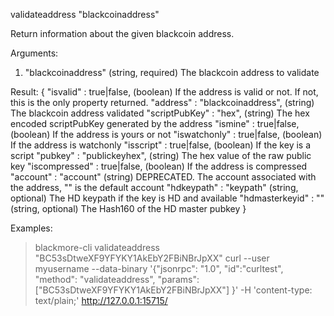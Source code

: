 validateaddress "blackcoinaddress"

Return information about the given blackcoin address.

Arguments:
1. "blackcoinaddress"     (string, required) The blackcoin address to validate

Result:
{
  "isvalid" : true|false,       (boolean) If the address is valid or not. If not, this is the only property returned.
  "address" : "blackcoinaddress", (string) The blackcoin address validated
  "scriptPubKey" : "hex",       (string) The hex encoded scriptPubKey generated by the address
  "ismine" : true|false,        (boolean) If the address is yours or not
  "iswatchonly" : true|false,   (boolean) If the address is watchonly
  "isscript" : true|false,      (boolean) If the key is a script
  "pubkey" : "publickeyhex",    (string) The hex value of the raw public key
  "iscompressed" : true|false,  (boolean) If the address is compressed
  "account" : "account"         (string) DEPRECATED. The account associated with the address, "" is the default account
  "hdkeypath" : "keypath"       (string, optional) The HD keypath if the key is HD and available
  "hdmasterkeyid" : "<hash160>" (string, optional) The Hash160 of the HD master pubkey
}

Examples:
> blackmore-cli validateaddress "BC53sDtweXF9YFYKY1AkEbY2FBiNBrJpXX"
> curl --user myusername --data-binary '{"jsonrpc": "1.0", "id":"curltest", "method": "validateaddress", "params": ["BC53sDtweXF9YFYKY1AkEbY2FBiNBrJpXX"] }' -H 'content-type: text/plain;' http://127.0.0.1:15715/

